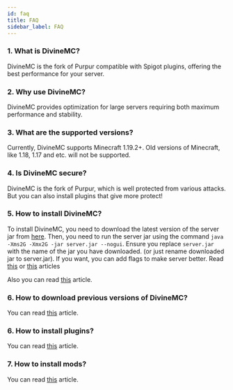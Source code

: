 ```yaml
---
id: faq
title: FAQ
sidebar_label: FAQ
---
```


### 1. What is DivineMC?

DivineMC is the fork of Purpur compatible with Spigot plugins, offering the best performance for your server.

### 2. Why use DivineMC?

DivineMC provides optimization for large servers requiring both maximum performance and stability.

### 3. What are the supported versions?

Currently, DivineMC supports Minecraft 1.19.2+. Old versions of Minecraft, like 1.18, 1.17 and etc. will not be supported.

### 4. Is DivineMC secure?

DivineMC is the fork of Purpur, which is well protected from various attacks. But you can also install plugins that give more protect!

### 5. How to install DivineMC?

To install DivineMC, you need to download the latest version of the server jar from [here](https://github.com/DivineMC/DivineMC/releases/latest). Then, you need to run the server jar using the command `java -Xms2G -Xmx2G -jar server.jar --nogui`. Ensure you replace `server.jar` with the name of the jar you have downloaded. (or just rename downloaded jar to server.jar). If you want, you can add flags to make server better. Read [this](https://divinemc.bxteam.gq/blog/2022/12/30/Aikar-Flags) or [this](https://divinemc.bxteam.gq/blog/2023/01/20/Updated-Aikar-Flags) articles

Also you can read [this](https://divinemc.bxteam.gq/docs/getting-started#downloading-divinemc) article.

### 6. How to download previous versions of DivineMC?

You can read [this](https://divinemc.bxteam.gq/docs/getting-started#downloading-older-versions-of-divinemc) article.

### 6. How to install plugins?

You can read [this](https://divinemc.bxteam.gq/docs/how-to-guides#how-to-install-plugins) article.

### 7. How to install mods?

You can read [this](https://divinemc.bxteam.gq/docs/how-to-guides#how-to-install-mods) article.
